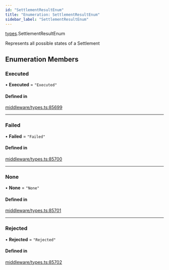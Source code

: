 ```yaml
---
id: "SettlementResultEnum"
title: "Enumeration: SettlementResultEnum"
sidebar_label: "SettlementResultEnum"
---
```


[types](../../../modules/Types/Types.md).SettlementResultEnum

Represents all possible states of a Settlement

## Enumeration Members

### Executed

• **Executed** = ``"Executed"``

#### Defined in

[middleware/types.ts:85699](https://github.com/PolymeshAssociation/polymesh-sdk/blob/adcc38781/src/middleware/types.ts#L85699)

___

### Failed

• **Failed** = ``"Failed"``

#### Defined in

[middleware/types.ts:85700](https://github.com/PolymeshAssociation/polymesh-sdk/blob/adcc38781/src/middleware/types.ts#L85700)

___

### None

• **None** = ``"None"``

#### Defined in

[middleware/types.ts:85701](https://github.com/PolymeshAssociation/polymesh-sdk/blob/adcc38781/src/middleware/types.ts#L85701)

___

### Rejected

• **Rejected** = ``"Rejected"``

#### Defined in

[middleware/types.ts:85702](https://github.com/PolymeshAssociation/polymesh-sdk/blob/adcc38781/src/middleware/types.ts#L85702)
